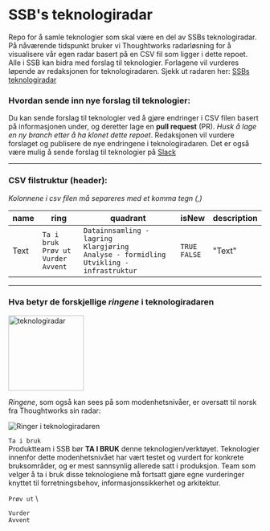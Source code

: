 # SSB's teknologiradar

Repo for å samle teknologier som skal være en del av SSBs teknologiradar. På nåværende tidspunkt bruker vi Thoughtworks radarløsning for å visualisere vår egen radar basert på en CSV fil som ligger i dette repoet. Alle i SSB kan bidra med forslag til teknologier. Forlagene vil vurderes løpende av redaksjonen for teknologiradaren. Sjekk ut radaren her: [SSBs teknologiradar](https://radar.thoughtworks.com/?sheetId=https%3A%2F%2Fraw.githubusercontent.com%2Fstatisticsnorway%2Fteknologiradar%2Fmain%2FSSB%2520-%2520Teknologiradar.csv)

### Hvordan sende inn nye forslag til teknologier:

Du kan sende forslag til teknologier ved å gjøre endringer i CSV filen basert på informasjonen under, og deretter lage en **pull request** (PR). *Husk å lage en ny branch etter å ha klonet dette repoet*. Redaksjonen vil vurdere forslaget og publisere de nye endringene i teknologiradaren. Det er også være mulig å sende forslag til teknologier på [Slack](https://ssb-norge.slack.com/archives/C02NRC2V83Z)

---

### CSV filstruktur (header):

*Kolonnene i csv filen må separeres med et komma tegn (,)*

| name 	| ring 	| quadrant 	| isNew 	| description 	|
|-------|-------|-----------|---------|---------------|
|Text |`Ta i bruk`<br />`Prøv ut`<br />`Vurder`<br />`Avvent`|`Datainnsamling - lagring`<br />`Klargjøring`<br />`Analyse - formidling`<br />`Utvikling - infrastruktur`|`TRUE`<br />`FALSE`|"Text"|

---

### Hva betyr de forskjellige *ringene* i teknologiradaren

<img src="https://github.com/statisticsnorway/teknologiradar/blob/mehran/radar.png" alt="teknologiradar" width="150"/>

*Ringene*, som også kan sees på som modenhetsnivåer, er oversatt til norsk fra Thoughtworks sin radar:

![Ringer i teknologiradaren](https://github.com/statisticsnorway/teknologiradar/blob/mehran/rings.png)

`Ta i bruk` \
Produktteam i SSB bør **TA I BRUK** denne teknologien/verktøyet. Teknologier innenfor dette modenhetsnivået har vært testet og vurdert for konkrete bruksområder, og er mest sannsynlig allerede satt i produksjon. Team som velger å ta i bruk disse teknologiene må fortsatt gjøre egne vurderinger knyttet til forretningsbehov, informasjonssikkerhet og arkitektur.

`Prøv ut` \

`Vurder` \
`Avvent`
